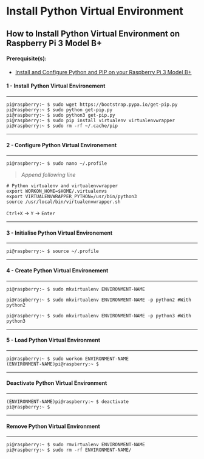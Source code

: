 # Install Python Virtual Environment

## How to Install Python Virtual Environment on Raspberry Pi 3 Model B+

#### Prerequisite(s):
- [Install and Configure Python and PIP on your Raspberry Pi 3 Model B+](./15-install-python-pip.md)

#### 1 - Install Python Virtual Environement
---
```console
pi@raspberry:~ $ sudo wget https://bootstrap.pypa.io/get-pip.py
pi@raspberry:~ $ sudo python get-pip.py
pi@raspberry:~ $ sudo python3 get-pip.py
pi@raspberry:~ $ sudo pip install virtualenv virtualenvwrapper
pi@raspberry:~ $ sudo rm -rf ~/.cache/pip
```
---
#### 2 - Configure Python Virtual Environement
---
```console
pi@raspberry:~ $ sudo nano ~/.profile
```
> _Append following line_
```
# Python virtualenv and virtualenvwrapper
export WORKON_HOME=$HOME/.virtualenvs
export VIRTUALENVWRAPPER_PYTHON=/usr/bin/python3
source /usr/local/bin/virtualenvwrapper.sh
```
`Ctrl+X` -> `Y` -> `Enter`

---
#### 3 - Initialise Python Virtual Environement
---
```console
pi@raspberry:~ $ source ~/.profile
```

---
#### 4 - Create Python Virtual Environement
---
```console
pi@raspberry:~ $ sudo mkvirtualenv ENVIRONMENT-NAME
```
```console
pi@raspberry:~ $ sudo mkvirtualenv ENVIRONMENT-NAME -p python2 #With python2
```
```console
pi@raspberry:~ $ sudo mkvirtualenv ENVIRONMENT-NAME -p python3 #With python3
```

---
#### 5 - Load Python Virtual Environment
---
```console
pi@raspberry:~ $ sudo workon ENVIRONMENT-NAME
(ENVIRONMENT-NAME)pi@raspberry:~ $
```

---
#### Deactivate Python Virtual Environment
---
```console
(ENVIRONMENT-NAME)pi@raspberry:~ $ deactivate
pi@raspberry:~ $
```

---
#### Remove Python Virtual Environment
---
```console
pi@raspberry:~ $ sudo rmvirtualenv ENVIRONMENT-NAME
pi@raspberry:~ $ sudo rm -rf ENVIRONMENT-NAME/
```
 
